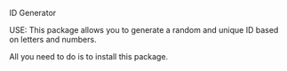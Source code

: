 ID Generator

USE: This package allows you to generate a random and unique ID based on letters and numbers.

All you need to do is to install this package.
